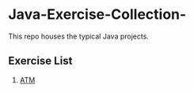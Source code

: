 # Java-Exercise-Collection-
This repo houses the typical Java projects.

## Exercise List
1. <a href="./ex01-ATM/README.md">ATM</a>
